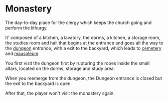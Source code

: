 Monastery
=========

The day-to-day place for the clergy which keeps the 
church going and perform the lithurgy.

It' composed of a kitchen, a lavatory, the dorms, a 
kitchen, a storage room, the studies room and hall that
begins at the entrance and goes all the way to the 
[dungeon](prison.md) entrance, with a exit to the 
backyard, which leads to [cemetery](cemetery.md) and 
[mausoleum](mausoleum.md).

You first visit the dungeon first by rupturing the 
ropes inside the small altars, located on the dorms, 
storage and study area.

When you reemerge from the dungeon, the Dungeon 
entrance is closed but the exit to the backyard is 
open.

After that, the player won't visit the monastery again.

